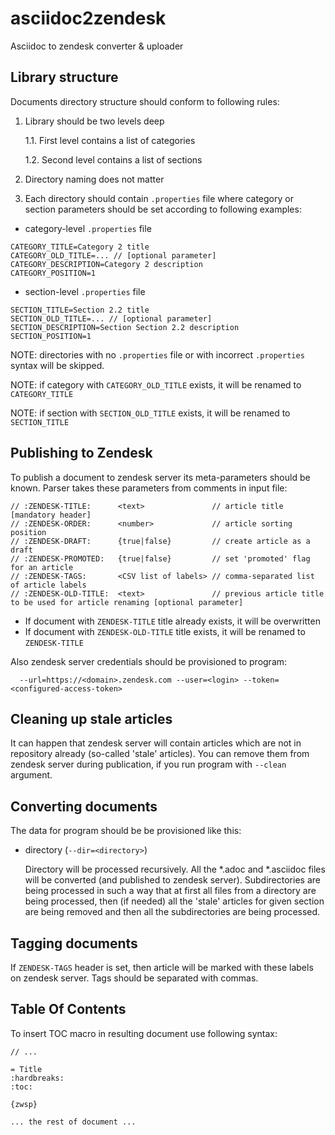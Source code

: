 # asciidoc2zendesk
Asciidoc to zendesk converter & uploader

## Library structure
Documents directory structure should conform to following rules:
1. Library should be two levels deep 

    1.1. First level contains a list of categories

    1.2. Second level contains a list of sections

2. Directory naming does not matter 

3. Each directory should contain `.properties` file where category or section parameters should be set 
according to following examples:

* category-level `.properties` file
```
CATEGORY_TITLE=Category 2 title
CATEGORY_OLD_TITLE=... // [optional parameter]
CATEGORY_DESCRIPTION=Category 2 description
CATEGORY_POSITION=1
```

* section-level `.properties` file
```
SECTION_TITLE=Section 2.2 title
SECTION_OLD_TITLE=... // [optional parameter]
SECTION_DESCRIPTION=Section Section 2.2 description
SECTION_POSITION=1
```

NOTE: directories with no `.properties` file or with incorrect `.properties` syntax will be skipped. 

NOTE: if category with `CATEGORY_OLD_TITLE` exists, it will be renamed to `CATEGORY_TITLE`

NOTE: if section with `SECTION_OLD_TITLE` exists, it will be renamed to `SECTION_TITLE`

## Publishing to Zendesk
To publish a document to zendesk server its meta-parameters should be known.
Parser takes these parameters from comments in input file:

```
// :ZENDESK-TITLE:      <text>               // article title [mandatory header]
// :ZENDESK-ORDER:      <number>             // article sorting position 
// :ZENDESK-DRAFT:      {true|false}         // create article as a draft
// :ZENDESK-PROMOTED:   {true|false}         // set 'promoted' flag for an article    
// :ZENDESK-TAGS:       <CSV list of labels> // comma-separated list of article labels
// :ZENDESK-OLD-TITLE:  <text>               // previous article title to be used for article renaming [optional parameter]
```

- If document with `ZENDESK-TITLE` title already exists, it will be overwritten
- If document with `ZENDESK-OLD-TITLE` title exists, it will be renamed to `ZENDESK-TITLE` 

Also zendesk server credentials should be provisioned to program:

```
  --url=https://<domain>.zendesk.com --user=<login> --token=<configured-access-token>
```

## Cleaning up stale articles
It can happen that zendesk server will contain articles which are not in repository already (so-called 'stale' articles).
You can remove them from zendesk server during publication, if you run program with `--clean` argument. 

## Converting documents
The data for program should be be provisioned like this:
    
- directory (`--dir=<directory>`)
    
    Directory will be processed recursively. All the *.adoc and *.asciidoc files will be converted (and published to 
    zendesk server). Subdirectories are being processed in such a way that at first all files from a directory are being 
    processed, then (if needed) all the 'stale' articles for given section are being removed and then all the 
    subdirectories are being processed. 
    
## Tagging documents
If `ZENDESK-TAGS` header is set, then article will be marked with these labels on zendesk server. Tags 
should be separated with commas.


## Table Of Contents
To insert TOC macro in resulting document use following syntax:

```
// ...

= Title
:hardbreaks:
:toc:

{zwsp}

... the rest of document ...
```
